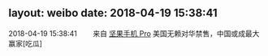 layout: weibo
date: 2018-04-19 15:38:41
---
<meta name="referrer" content="no-referrer" />

2018-04-19 15:38:41  &nbsp;&nbsp;&nbsp;&nbsp;&nbsp;&nbsp; 来自 <a href="http://app.weibo.com/t/feed/Z4AgP" rel="nofollow">坚果手机 Pro</a>
美国无赖对华禁售，中国或成最大赢家[吃瓜] ​​​
